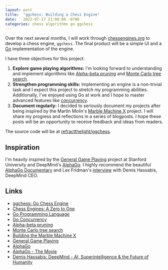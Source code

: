 ```yaml
---
layout: post
title:  "ggchess: Building a Chess Engine"
date:   2022-07-17 21:00:00 -0700
categories: chess algorithms go ggchess
---
```


Over the next several months, I will work through [chessengines.org][ce] to develop a chess engine, `ggchess`. The final product will be a simple UI and a [Go] implementation of the engine.

I have three objectives for this project:

1. **Explore game playing algorithms:** I'm looking forward to understanding and implement algorithms like [Alpha-beta pruning][ab] and [Monte Carlo tree search][mcts].
2. **Strengthen programming skills:** Implementing an engine is a non-trivial task and I expect this project to stretch my programming abilities. Additionally, I've enjoyed using Go at work and I hope to master advanced features like [concurrency]. 
3. **Document regularly:** I decided to seriously document my projects after being inspired by the Martin Molin's [Marble Machine X][mmx] project. I will share my progress and reflections in a series of blogposts. I hope these posts will be an opportunity to receive feedback and ideas from readers. 

The source code will be at [refractthelight/ggchess][ggchess].

## Inspiration

I'm heavily inspired by the [General Game Playing][ggp] project at Stanford University and DeepMind's [AlphaGo][ag]. I highly recommend the beautiful [AlphaGo Documentary][agd] and Lex Fridman's [interview] with Demis Hassabis, DeepMind CEO.

## Links

* [ggchess: Go Chess Engine][ggchess]
* [Chess Engines: A Zero to One][ce]
* [Go Programming Language][go]
* [Go Concurrency][concurrency]
* [Alpha-beta pruning][ab]
* [Monte Carlo tree search][mcts]
* [Building the Marble Machine X][mmx]
* [General Game Playing][ggp]
* [AlphaGo][ag]
* [AlphaGo - The Movie][agd]
* [Demis Hassabis: DeepMind - AI, Superintelligence & the Future of Humanity][interview]

[ab]: https://en.wikipedia.org/wiki/Alpha%E2%80%93beta_pruning
[ag]: https://www.deepmind.com/research/highlighted-research/alphago
[agd]: https://www.youtube.com/watch?v=WXuK6gekU1Y&ab_channel=DeepMind
[ce]: https://www.chessengines.org/
[concurrency]: https://go.dev/tour/concurrency/1
[ggchess]: https://github.com/refractthelight/ggchess
[ggp]: http://ggp.stanford.edu/stanford/index.php
[go]: https://go.dev/
[interview]: https://www.youtube.com/watch?v=Gfr50f6ZBvo&ab_channel=LexFridman
[mcts]: https://en.wikipedia.org/wiki/Monte_Carlo_tree_search
[mmx]: https://www.youtube.com/watch?v=Ld7zTApixXE&list=PLLLYkE3G1HED6rW-bkliHbMroHYFf4ukv&ab_channel=Wintergatan
